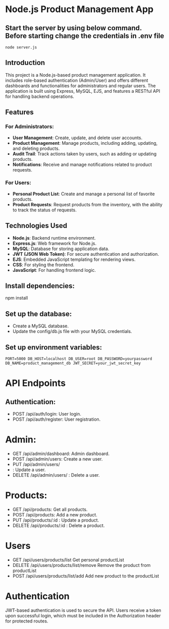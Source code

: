 # Node.js Product Management App

## Start the server by using below command. Before starting change the credentials in .env file
`node server.js`

## Introduction

This project is a Node.js-based product management application. It includes role-based authentication (Admin/User) and offers different dashboards and functionalities for administrators and regular users. The application is built using Express, MySQL, EJS, and features a RESTful API for handling backend operations.

## Features

### For Administrators:
- **User Management**: Create, update, and delete user accounts.
- **Product Management**: Manage products, including adding, updating, and deleting products.
- **Audit Trail**: Track actions taken by users, such as adding or updating products.
- **Notifications**: Receive and manage notifications related to product requests.

### For Users:
- **Personal Product List**: Create and manage a personal list of favorite products.
- **Product Requests**: Request products from the inventory, with the ability to track the status of requests.

## Technologies Used

- **Node.js**: Backend runtime environment.
- **Express.js**: Web framework for Node.js.
- **MySQL**: Database for storing application data.
- **JWT (JSON Web Token)**: For secure authentication and authorization.
- **EJS**: Embedded JavaScript templating for rendering views.
- **CSS**: For styling the frontend.
- **JavaScript**: For handling frontend logic.


## Install dependencies:
npm install


## Set up the database:
- Create a MySQL database.
- Update the config/db.js file with your MySQL credentials.

## Set up environment variables:
`
PORT=5000
DB_HOST=localhost
DB_USER=root
DB_PASSWORD=yourpassword
DB_NAME=product_management_db
JWT_SECRET=your_jwt_secret_key
`
# API Endpoints
## Authentication:
- POST /api/auth/login: User login.
- POST /api/auth/register: User registration.

# Admin:
- GET /api/admin/dashboard: Admin dashboard.
- POST /api/admin/users: Create a new user.
- PUT /api/admin/users/
- : Update a user.
- DELETE /api/admin/users/
: Delete a user.

# Products:
- GET /api/products: Get all products.
- POST /api/products: Add a new product.
- PUT /api/products/:id
: Update a product.
- DELETE /api/products/:id
: Delete a product.

# Users
- GET /api/users/products/list Get personal productList
- DELETE /api/users/products/list/remove Remove the product from productList
- POST  /api/users/products/list/add Add new product to the productList

# Authentication
JWT-based authentication is used to secure the API. Users receive a token upon successful login, which must be included in the Authorization header for protected routes.